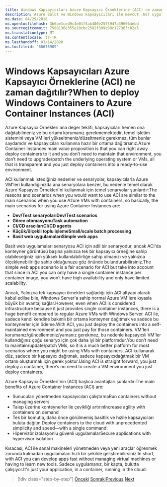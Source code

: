 ```yaml
---
title: Windows Kapsayıcıları Azure Kapsayıcı Örneklerine (ACI) ne zaman dağıtılır?
description: Azure Bulut ve Windows kapsayıcıları ile mevcut .NET uygulamalarını modernize edin | Windows Kapsayıcıları Azure Kapsayıcı Örneklerine (ACI) ne zaman dağıtılır?
ms.date: 04/29/2018
ms.openlocfilehash: 3b6ae1ced9c4e01f5ab400e2575947a396064ebd
ms.sourcegitcommit: 7588136e355e10cbc2582f389c90c127363c02a5
ms.translationtype: MT
ms.contentlocale: tr-TR
ms.lasthandoff: 03/14/2020
ms.locfileid: "68676909"
---
```

# <a name="when-to-deploy-windows-containers-to-azure-container-instances-aci"></a><span data-ttu-id="597fe-103">Windows Kapsayıcıları Azure Kapsayıcı Örneklerine (ACI) ne zaman dağıtılır?</span><span class="sxs-lookup"><span data-stu-id="597fe-103">When to deploy Windows Containers to Azure Container Instances (ACI)</span></span>

<span data-ttu-id="597fe-104">Azure Kapsayıcı Örnekleri ana değer teklifi, kapsayıcıları hemen ona dağıtabilmeniz ve bu ortamı korumanız gerekmemektedir, temel işletim sistemini veya VM'leri yükseltmeniz/düzeltmeniz gerekmez, tüm bunlar saydamdır ve kapsayıcıları kullanıma hazır bir ortama dağıtırsınız.</span><span class="sxs-lookup"><span data-stu-id="597fe-104">Azure Container Instances main value proposition is that you can right away deploy containers to it and you don’t need to maintain that environment, you don’t need to upgrade/patch the underlying operating system or VMs, all that is transparent and you just deploy containers into a ready-to-use environment.</span></span>

<span data-ttu-id="597fe-105">ACI kullanmak istediğiniz nedenler ve senaryolar, kapsayıcılarla Azure VM'leri kullandığınızda ana senaryolara benzer, bu nedenle temel olarak Azure Kapsayıcı Örnekleri'ni kullanmak için temel senaryolar şunlardır:</span><span class="sxs-lookup"><span data-stu-id="597fe-105">The reasons and scenarios when you would want to use ACI are similar to the main scenarios when you use Azure VMs with containers, so basically, the main scenarios for using Azure Container Instances are:</span></span>

- <span data-ttu-id="597fe-106">**Dev/Test senaryoları**</span><span class="sxs-lookup"><span data-stu-id="597fe-106">**Dev/Test scenarios**</span></span>
- <span data-ttu-id="597fe-107">**Görev otomasyonu**</span><span class="sxs-lookup"><span data-stu-id="597fe-107">**Task automation**</span></span>
- <span data-ttu-id="597fe-108">**CI/CD aracıları**</span><span class="sxs-lookup"><span data-stu-id="597fe-108">**CI/CD agents**</span></span>
- <span data-ttu-id="597fe-109">**Küçük/ölçekli toplu işleme**</span><span class="sxs-lookup"><span data-stu-id="597fe-109">**Small/scale batch processing**</span></span>
- <span data-ttu-id="597fe-110">**Basit web uygulamaları**</span><span class="sxs-lookup"><span data-stu-id="597fe-110">**Simple web apps**</span></span>

<span data-ttu-id="597fe-111">Basit web uygulamaları senaryosu ACI için adil bir senaryodur, ancak ACI'da konteyner görüntüsü başına yalnızca tek bir kapsayıcı örneğine sahip olabileceğiniz için yüksek kullanılabilirliğe sahip olmanızı ve yalnızca ölçeklenebilirliğe sahip olduğunuzu göz önünde bulundurabilirsiniz.</span><span class="sxs-lookup"><span data-stu-id="597fe-111">The simple web apps scenario is a fair scenario for ACI but take into account that since in ACI you can only have a single container instance per container image, you won’t have high availability and only have limited scalability.</span></span>

<span data-ttu-id="597fe-112">Ancak, Yalnızca tek kapsayıcı örnekleri sağladığı için ACI altyapı olarak kabul edilse bile, Windows Server'a sahip normal Azure VM'lere kıyasla büyük bir avantaj sağlar.</span><span class="sxs-lookup"><span data-stu-id="597fe-112">However, even when ACI is considered infrastructure because it just provides single container instances, there is a huge benefit compared to regular Azure VMs with Windows Server.</span></span> <span data-ttu-id="597fe-113">ACI ile, sadece kendi kendine bakımlı bir ortama konteyner dağıtmak ve sadece bu konteynerler için ödeme.</span><span class="sxs-lookup"><span data-stu-id="597fe-113">With ACI, you just deploy the containers into a self-maintained environment and you just pay for those containers.</span></span> <span data-ttu-id="597fe-114">VM'leri korumanız/güncellemeniz/yamanız gerekmez, bu nedenle kapsayıcılı VM'ler kullandığınız çoğu senaryo için çok daha iyi bir platformdur.</span><span class="sxs-lookup"><span data-stu-id="597fe-114">You don’t need to maintain/update/patch VMs, so it is a much better platform for most scenarios where you might be using VMs with containers.</span></span> <span data-ttu-id="597fe-115">ACI kullanarak düz, sadece bir kapsayıcı dağıtmak, sadece kapsayıcıdağıtmak bir VM ortamı oluşturmak için gerek yoktur.</span><span class="sxs-lookup"><span data-stu-id="597fe-115">Using ACI is straight forward, you just deploy a container, there’s no need to create a VM environment you just deploy containers.</span></span>

<span data-ttu-id="597fe-116">Azure Kapsayıcı Örnekleri'nin (ACI) başlıca avantajları şunlardır:</span><span class="sxs-lookup"><span data-stu-id="597fe-116">The main benefits of Azure Container Instances (ACI) are:</span></span>

- <span data-ttu-id="597fe-117">Sunucuları yönetmeden kapsayıcıları çalıştırma</span><span class="sxs-lookup"><span data-stu-id="597fe-117">Run containers without managing servers</span></span>
- <span data-ttu-id="597fe-118">Talep üzerine konteynerler ile çevikliği artırın</span><span class="sxs-lookup"><span data-stu-id="597fe-118">Increase agility with containers on demand</span></span>
- <span data-ttu-id="597fe-119">Tek bir komutla, daha önce görülmemiş basitlik ve hızile kapsayıcıları buluta dağıtın.</span><span class="sxs-lookup"><span data-stu-id="597fe-119">Deploy containers to the cloud with unprecedented simplicity and speed—with a single command.</span></span>
- <span data-ttu-id="597fe-120">Hipervizör izolasyonlu güvenli uygulamalar</span><span class="sxs-lookup"><span data-stu-id="597fe-120">Secure applications with hypervisor isolation</span></span>

<span data-ttu-id="597fe-121">Kısacası, ACI ile sanal makineleri yönetmeden veya yeni araçlar öğrenmek zorunda kalmadan uygulamaları hızlı bir şekilde geliştirebilirsiniz.</span><span class="sxs-lookup"><span data-stu-id="597fe-121">In short, with ACI you can develop apps fast without managing virtual machines or having to learn new tools.</span></span> <span data-ttu-id="597fe-122">Sadece uygulamanız, bir kapta, bulutta çalışıyor.</span><span class="sxs-lookup"><span data-stu-id="597fe-122">It's just your application, in a container, running in the cloud.</span></span>

> [!div class="step-by-step"]
> <span data-ttu-id="597fe-123">[Önceki](when-to-deploy-windows-containers-to-azure-vms-iaas-cloud.md)
> [Sonraki](when-to-deploy-windows-containers-to-azure-container-service-kubernetes.md)</span><span class="sxs-lookup"><span data-stu-id="597fe-123">[Previous](when-to-deploy-windows-containers-to-azure-vms-iaas-cloud.md)
[Next](when-to-deploy-windows-containers-to-azure-container-service-kubernetes.md)</span></span>
